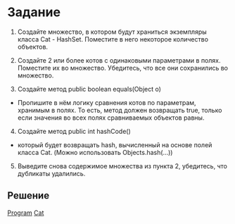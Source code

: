 # Задание

1. Создайте множество, в котором будут храниться экземпляры класса Cat - HashSet<Cat>. Поместите в него некоторое количество объектов.

2. Создайте 2 или более котов с одинаковыми параметрами в полях. Поместите их во множество. Убедитесь, что все они сохранились во множество.

3. Создайте метод public boolean equals(Object o)

* Пропишите в нём логику сравнения котов по параметрам, хранимым в полях. То есть, метод должен возвращать true, только если значения во всех полях сравниваемых объектов равны.

4. Создайте метод public int hashCode()

* который будет возвращать hash, вычисленный на основе полей класса Cat. (Можно использовать Objects.hash(...))

5. Выведите снова содержимое множества из пункта 2, убедитесь, что дубликаты удалились.

## Решение 


[Program](src/main/java/ru/egorova/Homework6/Program.java)
[Cat](src/main/java/ru/egorova/Homework5/Cat.java)
